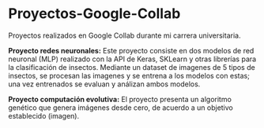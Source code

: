 # Proyectos-Google-Collab
Proyectos realizados en Google Collab durante mi carrera universitaria.

**Proyecto redes neuronales:** Este proyecto consiste en dos modelos de red neuronal (MLP) realizado con la API de Keras, SKLearn y otras librerías para la clasificación de insectos. Mediante un dataset de imagenes de 5 tipos de insectos, se procesan las imagenes y se entrena a los modelos con estas; una vez entrenados se evaluan y análizan ambos modelos.

**Proyecto computación evolutiva:** El proyecto presenta un algoritmo genético que genera imágenes desde cero, de acuerdo a un objetivo establecido (imagen).
